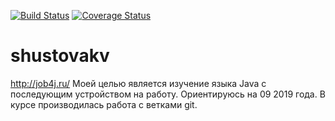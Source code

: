 [![Build Status](https://travis-ci.org/Spirka/shustovakv.svg?branch=master)](https://travis-ci.org/Spirka/shustovakv)
[![Coverage Status](https://codecov.io/gh/Spirka/shustovakv/branch/master/graph/badge.svg)](https://codecov.io/gh/Spirka/shustovakv)

# shustovakv
http://job4j.ru/
Моей целью является изучение языка Java с последующим устройством на работу.
Ориентируюсь на 09 2019 года.
В курсе производилась работа с ветками git.
